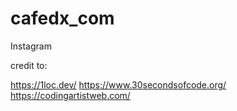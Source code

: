 # cafedx_com
Instagram 

credit to:

https://1loc.dev/
https://www.30secondsofcode.org/
https://codingartistweb.com/